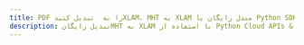 ---title: PDF را به  تبدیل کنیدXLAM، MHT به XLAM مبدل رایگان یا Python SDKdescription: تبدیل رایگانMHT به XLAM با استفاده از Python Cloud APIs & SDK همچنین اسناد PDF را در Cloud ایجاد، ویرایش و رندر کنید.---